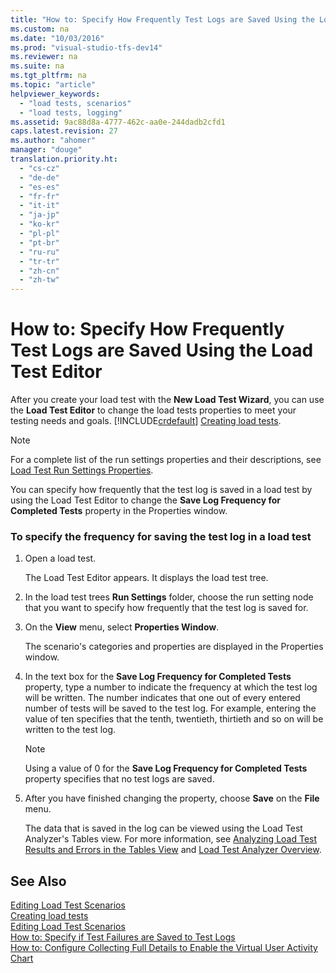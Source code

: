 ```yaml
---
title: "How to: Specify How Frequently Test Logs are Saved Using the Load Test Editor"
ms.custom: na
ms.date: "10/03/2016"
ms.prod: "visual-studio-tfs-dev14"
ms.reviewer: na
ms.suite: na
ms.tgt_pltfrm: na
ms.topic: "article"
helpviewer_keywords: 
  - "load tests, scenarios"
  - "load tests, logging"
ms.assetid: 9ac88d8a-4777-462c-aa0e-244dadb2cfd1
caps.latest.revision: 27
ms.author: "ahomer"
manager: "douge"
translation.priority.ht: 
  - "cs-cz"
  - "de-de"
  - "es-es"
  - "fr-fr"
  - "it-it"
  - "ja-jp"
  - "ko-kr"
  - "pl-pl"
  - "pt-br"
  - "ru-ru"
  - "tr-tr"
  - "zh-cn"
  - "zh-tw"
---
```

# How to: Specify How Frequently Test Logs are Saved Using the Load Test Editor
After you create your load test with the **New Load Test Wizard**, you can use the **Load Test Editor** to change the load tests properties to meet your testing needs and goals. [!INCLUDE[crdefault](../codequality/includes/crdefault_md.md)] [Creating load tests](../test_notintoc/creating-load-tests.md).  
  
> [!NOTE]
>  For a complete list of the run settings properties and their descriptions, see [Load Test Run Settings Properties](../test/load-test-run-settings-properties.md).  
  
 You can specify how frequently that the test log is saved in a load test by using the Load Test Editor to change the **Save Log Frequency for Completed Tests** property in the Properties window.  
  
### To specify the frequency for saving the test log in a load test  
  
1.  Open a load test.  
  
     The Load Test Editor appears. It displays the load test tree.  
  
2.  In the load test trees **Run Settings** folder, choose the run setting node that you want to specify how frequently that the test log is saved for.  
  
3.  On the **View** menu, select **Properties Window**.  
  
     The scenario's categories and properties are displayed in the Properties window.  
  
4.  In the text box for the **Save Log Frequency for Completed Tests** property, type a number to indicate the frequency at which the test log will be written. The number indicates that one out of every entered number of tests will be saved to the test log. For example, entering the value of ten specifies that the tenth, twentieth, thirtieth and so on will be written to the test log.  
  
    > [!NOTE]
    >  Using a value of 0 for the **Save Log Frequency for Completed Tests** property specifies that no test logs are saved.  
  
5.  After you have finished changing the property, choose **Save** on the **File** menu.  
  
     The data that is saved in the log can be viewed using the Load Test Analyzer's Tables view. For more information, see [Analyzing Load Test Results and Errors in the Tables View](../test/analyzing-load-test-results-and-errors-in-the-tables-view-of-the-load-test-analyzer.md) and [Load Test Analyzer Overview](../test/load-test-analyzer-overview.md).  
  
## See Also  
 [Editing Load Test Scenarios](../test/editing-load-test-scenarios-using-the-load-test-editor.md)   
 [Creating load tests](../test_notintoc/creating-load-tests.md)   
 [Editing Load Test Scenarios](../test/editing-load-test-scenarios-using-the-load-test-editor.md)   
 [How to: Specify if Test Failures are Saved to Test Logs](../test/how-to--specify-if-test-failures-are-saved-to-test-logs-using-the-load-test-editor.md)   
 [How to: Configure Collecting Full Details to Enable the Virtual User Activity Chart](../test/cb22e43b-af4d-4e09-9389-3c3fa00786f7.md)